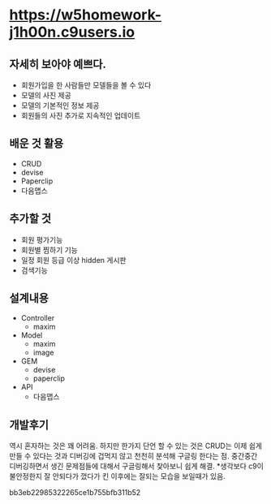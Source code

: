 # https://w5homework-j1h00n.c9users.io
## 자세히 보아야 예쁘다.
- 회원가입을 한 사람들만 모델들을 볼 수 있다
- 모델의 사진 제공
- 모델의 기본적인 정보 제공
- 회원들의 사진 추가로 지속적인 업데이트

## 배운 것 활용
- CRUD
- devise
- Paperclip
- 다음맵스

## 추가할 것
- 회원 평가기능
- 회원별 찜하기 기능
- 일정 회원 등급 이상 hidden 게시판
- 검색기능

## 설계내용
- Controller
    - maxim
- Model
    - maxim
    - image
- GEM
    - devise
    - paperclip
- API
    - 다음맵스

## 개발후기
역시 혼자하는 것은 꽤 어려움. 하지만 한가지 단언 할 수 있는 것은 CRUD는 이제 쉽게 만들 수 있다는 것과
디버깅에 겁먹지 않고 천천히 분석해 구글링 한다는 점.
중간중간 디버깅하면서 생긴 문제점들에 대해서 구글링해서 찿아보니 쉽게 해결.
*생각보다 c9이 불안정한지 잘 안되다가 껐다가 킨 이후에는 잘되는 모습을 보일때가 있음.


bb3eb22985322265ce1b755bfb311b52